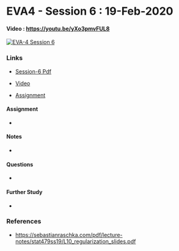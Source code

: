 # EVA4 - Session 6 : 19-Feb-2020

#### Video  : https://youtu.be/yXo3pmvFUL8

[![EVA-4 Session 6](http://img.youtube.com/vi/yXo3pmvFUL8/0.jpg)](https://youtu.be/yXo3pmvFUL8)

### Links

- [Session-6 Pdf](S6.pdf)

- [Video](https://youtu.be/yXo3pmvFUL8)

- [Assignment](https://colab.research.google.com/drive/1uJZvJdi5VprOQHROtJIHy0mnY2afjNlx)

  


#### Assignment

- 

#### Notes

- 



#### Questions

- 

#### Further Study

- 

### References

- https://sebastianraschka.com/pdf/lecture-notes/stat479ss19/L10_regularization_slides.pdf